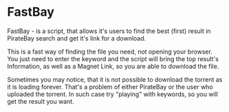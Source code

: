 # FastBay
FastBay - is a script, that allows it's users to find the best (first) result in PirateBay search and get it's link for a download.

This is a fast way of finding the file you need, not opening your browser.
You just need to enter the keyword and the script will bring the top result's Information, as well as a Magnet Link, so you are able to download the file. 

Sometimes you may notice, that it is not possible to download the torrent as it is loading forever. That's a problem of either PirateBay or the user who uploaded the torrent. In such case try "playing" with keywords, so you will get the result you want.
